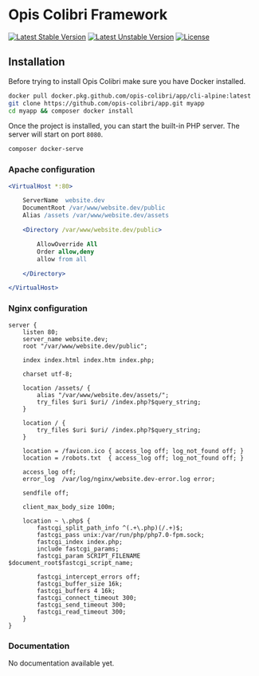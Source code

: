 Opis Colibri Framework
======================
[![Latest Stable Version](https://poser.pugx.org/opis-colibri/app/version.svg)](https://packagist.org/packages/opis-colibri/app)
[![Latest Unstable Version](https://poser.pugx.org/opis-colibri/app/v/unstable.svg)](//packagist.org/packages/opis-colibri/app)
[![License](https://poser.pugx.org/opis-colibri/app/license.svg)](https://packagist.org/packages/opis-colibri/app)


## Installation

Before trying to install Opis Colibri make sure you have Docker installed.

```bash
docker pull docker.pkg.github.com/opis-colibri/app/cli-alpine:latest
git clone https://github.com/opis-colibri/app.git myapp
cd myapp && composer docker install
```

Once the project is installed, you can start the built-in PHP server. The server will start on port `8080`.

```bash
composer docker-serve
```

### Apache configuration

```apache
<VirtualHost *:80>

    ServerName  website.dev
    DocumentRoot /var/www/website.dev/public
    Alias /assets /var/www/website.dev/assets

    <Directory /var/www/website.dev/public>

        AllowOverride All
        Order allow,deny
        allow from all

    </Directory>

</VirtualHost>
```

### Nginx configuration

```nginx
server {
    listen 80;
    server_name website.dev;
    root "/var/www/website.dev/public";

    index index.html index.htm index.php;

    charset utf-8;

    location /assets/ {
        alias "/var/www/website.dev/assets/";
        try_files $uri $uri/ /index.php?$query_string;
    }

    location / {
        try_files $uri $uri/ /index.php?$query_string;
    }

    location = /favicon.ico { access_log off; log_not_found off; }
    location = /robots.txt  { access_log off; log_not_found off; }

    access_log off;
    error_log  /var/log/nginx/website.dev-error.log error;

    sendfile off;

    client_max_body_size 100m;

    location ~ \.php$ {
        fastcgi_split_path_info ^(.+\.php)(/.+)$;
        fastcgi_pass unix:/var/run/php/php7.0-fpm.sock;
        fastcgi_index index.php;
        include fastcgi_params;
        fastcgi_param SCRIPT_FILENAME $document_root$fastcgi_script_name;

        fastcgi_intercept_errors off;
        fastcgi_buffer_size 16k;
        fastcgi_buffers 4 16k;
        fastcgi_connect_timeout 300;
        fastcgi_send_timeout 300;
        fastcgi_read_timeout 300;
    }
}
```

### Documentation

No documentation available yet.

